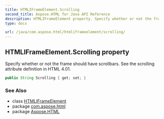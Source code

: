 ```yaml
---
title: HTMLIFrameElement.Scrolling
second_title: Aspose.HTML for Java API Reference
description: HTMLIFrameElement property. Specify whether or not the frame should have scrollbars. See the scrolling attribute definition in HTML 4.01
type: docs

url: /java/com.aspose.html/htmliframeelement/scrolling/
---
```

## HTMLIFrameElement.Scrolling property

Specify whether or not the frame should have scrollbars. See the scrolling attribute definition in HTML 4.01.

```java
public String Scrolling { get; set; }
```

### See Also

* class [HTMLIFrameElement](../)
* package [com.aspose.html](../../../com.aspose.html/)
* package [Aspose.HTML](../../../)

